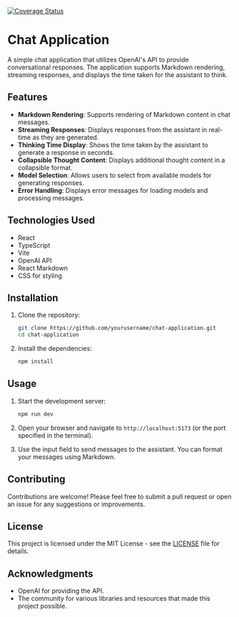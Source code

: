 [![Coverage Status](https://coveralls.io/repos/github/lucasliet/llm-openai-ui/badge.svg?branch=feature/tests-ci-cd)](https://coveralls.io/github/lucasliet/llm-openai-ui?branch=feature/tests-ci-cd)

# Chat Application

A simple chat application that utilizes OpenAI's API to provide conversational responses. The application supports Markdown rendering, streaming responses, and displays the time taken for the assistant to think.

## Features

- **Markdown Rendering**: Supports rendering of Markdown content in chat messages.
- **Streaming Responses**: Displays responses from the assistant in real-time as they are generated.
- **Thinking Time Display**: Shows the time taken by the assistant to generate a response in seconds.
- **Collapsible Thought Content**: Displays additional thought content in a collapsible format.
- **Model Selection**: Allows users to select from available models for generating responses.
- **Error Handling**: Displays error messages for loading models and processing messages.

## Technologies Used

- React
- TypeScript
- Vite
- OpenAI API
- React Markdown
- CSS for styling

## Installation

1. Clone the repository:
   ```bash
   git clone https://github.com/yourusername/chat-application.git
   cd chat-application
   ```

2. Install the dependencies:
   ```bash
   npm install
   ```

## Usage

1. Start the development server:
   ```bash
   npm run dev
   ```

2. Open your browser and navigate to `http://localhost:5173` (or the port specified in the terminal).

3. Use the input field to send messages to the assistant. You can format your messages using Markdown.

## Contributing

Contributions are welcome! Please feel free to submit a pull request or open an issue for any suggestions or improvements.

## License

This project is licensed under the MIT License - see the [LICENSE](LICENSE) file for details.

## Acknowledgments

- OpenAI for providing the API.
- The community for various libraries and resources that made this project possible.
